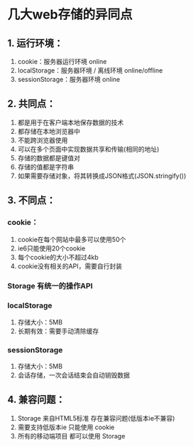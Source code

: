 # 几大web存储的异同点

## 1. 运行环境：
1. cookie：服务器运行环境 online
2. localStorage：服务器环境 / 离线环境 online/offline
3. sessionStorage：服务器环境 online
## 2. 共同点：
1. 都是用于在客户端本地保存数据的技术
2. 都存储在本地浏览器中
3. 不能跨浏览器使用
4. 可以在多个页面中实现数据共享和传输(相同的地址)
5. 存储的数据都是键值对
6. 存储的值都是字符串
7. 如果需要存储对象，将其转换成JSON格式(JSON.stringify())
## 3. 不同点：
### cookie：
1. cookie在每个网站中最多可以使用50个
2. ie6只能使用20个cookie
3. 每个cookie的大小不超过4kb
4. cookie没有相关的API，需要自行封装
### Storage 有统一的操作API
### localStorage
1. 存储大小：5MB
2. 长期有效：需要手动清除缓存
### sessionStorage
1. 存储大小：5MB
2. 会话存储，一次会话结束会自动销毁数据
## 4. 兼容问题：
1. Storage 来自HTML5标准 存在兼容问题(低版本ie不兼容)
2. 需要支持低版本ie 只能使用 cookie
3. 所有的移动端项目 都可以使用 Storage